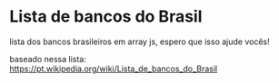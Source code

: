 # Lista de bancos do Brasil
lista dos bancos brasileiros em array js, espero que isso ajude vocês! 

baseado nessa lista: https://pt.wikipedia.org/wiki/Lista_de_bancos_do_Brasil
